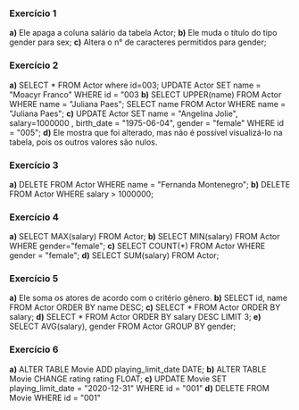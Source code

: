 ### Exercício 1
**a)**
Ele apaga a coluna salário da tabela Actor;
**b)**
Ele muda o título do tipo gender para sex;
**c)**
Altera o n° de caracteres permitidos para gender;

### Exercício 2
**a)**
SELECT * FROM Actor where id=003;
UPDATE Actor
SET name = "Moacyr Franco"
WHERE id = "003
**b)**
SELECT UPPER(name)
FROM Actor
WHERE name = "Juliana Paes";
SELECT name
FROM Actor
WHERE name = "Juliana Paes";
**c)**
UPDATE Actor
SET name = "Angelina Jolie",
 salary=1000000 ,
 birth_date = "1975-06-04",
 gender = "female"
WHERE id = "005";
**d)**
Ele mostra que foi alterado, mas não é possível visualizá-lo na tabela, pois os outros valores são nulos.

### Exercício 3
**a)**
DELETE FROM Actor WHERE name = "Fernanda Montenegro";
**b)**
DELETE FROM Actor WHERE salary > 1000000;

### Exercício 4
**a)**
SELECT MAX(salary)
FROM Actor;
**b)**
SELECT MIN(salary)
FROM Actor
WHERE gender="female";
**c)**
SELECT COUNT(*)
FROM Actor
WHERE gender = "female";
**d)**
SELECT SUM(salary) FROM Actor;

### Exercício 5
**a)**
Ele soma os atores de acordo com o critério gênero.
**b)**
SELECT id, name FROM Actor
ORDER BY name DESC;
**c)**
SELECT * FROM Actor
ORDER BY salary;
**d)**
SELECT * FROM Actor
ORDER BY salary DESC
LIMIT 3;
**e)**
SELECT AVG(salary), gender FROM Actor
GROUP BY gender;

### Exercício 6
**a)**
ALTER TABLE Movie ADD playing_limit_date DATE;
**b)**
ALTER TABLE Movie CHANGE rating rating FLOAT;
**c)**
UPDATE Movie
SET	playing_limit_date = "2020-12-31"
WHERE id = "001"
**d)**
DELETE FROM Movie WHERE id = "001"
